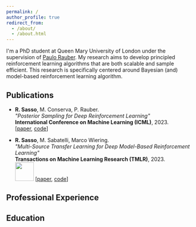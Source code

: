 ```yaml
---
permalink: /
author_profile: true
redirect_from: 
  - /about/
  - /about.html
---
```


I'm a PhD student at Queen Mary University of London under the supervision of [Paulo Rauber](https://www.paulorauber.com/).  My research aims to develop principled reinforcement learning algorithms that are both scalable and sample efficient. This research is specifically centered around Bayesian (and) model-based reinforcement learning algorithm. 

Publications
------
* **R. Sasso**, M. Conserva, P. Rauber. \
*"Posterior Sampling for Deep Reinforcement Learning"*\
**International Conference on Machine Learning (ICML)**, 2023.\
[[paper](https://arxiv.org/pdf/2305.00477.pdf), [code](https://github.com/remosasso/PSDRL)]

* **R. Sasso**, M. Sabatelli, Marco Wiering. \
*"Multi-Source Transfer Learning for Deep Model-Based Reinforcement Learning"*\
**Transactions on Machine Learning Research (TMLR)**, 2023. \
[<i class="fa-solid fa-page"></i>](https://arxiv.org/pdf/2205.14410.pdf)
[<img src="file-solid.svg" width="50" height="50">](https://arxiv.org/pdf/2205.14410.pdf)
[[paper](https://arxiv.org/pdf/2205.14410.pdf), [code](https://github.com/remosasso/multi-source-TL-for-deep-MBRL)]

Professional Experience
------


Education
------


